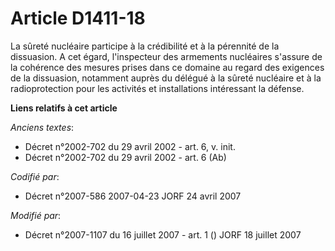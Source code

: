 # Article D1411-18

La sûreté nucléaire participe à la crédibilité et à la pérennité de la dissuasion. A cet égard, l'inspecteur des armements
nucléaires s'assure de la cohérence des mesures prises dans ce domaine au regard des exigences de la dissuasion, notamment
auprès du délégué à la sûreté nucléaire et à la radioprotection pour les activités et installations intéressant la défense.

**Liens relatifs à cet article**

_Anciens textes_:

  - Décret n°2002-702 du 29 avril 2002 - art. 6, v. init.
  - Décret n°2002-702 du 29 avril 2002 - art. 6 (Ab)

_Codifié par_:

  - Décret n°2007-586 2007-04-23 JORF 24 avril 2007

_Modifié par_:

  - Décret n°2007-1107 du 16 juillet 2007 - art. 1 () JORF 18 juillet 2007
